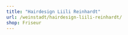 ```yaml
---
title: "Hairdesign Liili Reinhardt"
url: /weinstadt/hairdesign-liili-reinhardt/
shop: Friseur
---
```

